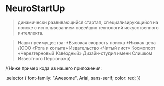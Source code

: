 # NeuroStartUp 
>  динамически развивающийся стартап,
специализирующийся на поиске с использованием новейших
технологий искусственного интеллекта.

>Наши преимущества:
*Высокая скорость поиска
*Низкая цена
/(ООО «Рога и копыта»
Издательство «Читый лист»
Космопорт «Черезтерновый Кзвёздный»
Дизайн-студия имени Слишком Известного Персонажа)

/(Ниже пример кода из нашего приложения:

.selector {
font-family: "Awesome", Arial, sans-serif;
color: red;
})
